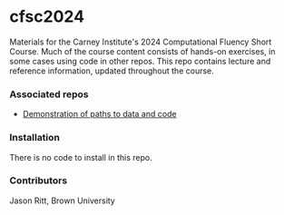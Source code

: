 # cfsc2024

Materials for the Carney Institute's 2024 Computational Fluency Short Course. Much of the course content consists of hands-on exercises, in some cases using code in other repos. This repo contains lecture and reference information, updated throughout the course.

### Associated repos

- [Demonstration of paths to data and code](https://github.com/brownritt/cfsc2024-ex-paths)

### Installation

There is no code to install in this repo.

### Contributors

Jason Ritt, Brown University
